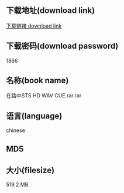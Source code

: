 ## 下载地址(download link)
[下载链接 download link](https://voluble-croquembouche-d321dc.netlify.app/?s=%E5%9C%A8%E8%B7%AF%E4%B8%ADSTS+HD+WAV+CUE.rar)

## 下载密码(download password)
1866

## 名称(book name)
在路中STS HD WAV CUE.rar.rar

## 语言(language)
chinese

## MD5


## 大小(filesize)
519.2 MB
